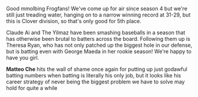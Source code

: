 Good mmolbing Frogfans! We've come up for air since season 4 but we're still just treading water, hanging on to a narrow winning record at 31-29, but this is Clover division, so that's only good for 5th place. 

Claude Ai and The Yilmaz have been smashing baseballs in a season that has otherwise been brutal to batters across the board. Following them up is Theresa Ryan, who has not only patched up the biggest hole in our defense, but is batting even with George Maeda in her rookie season! We're happy to have you girl.

**Matteo Che** hits the wall of shame once again for putting up just godawful batting numbers when batting is literally his only job, but it looks like his career strategy of never being the biggest problem we have to solve may hold for quite a while